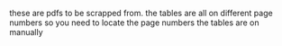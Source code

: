 these are pdfs to be scrapped from. the tables are all on different page numbers so you need to locate the page numbers the tables are on manually
